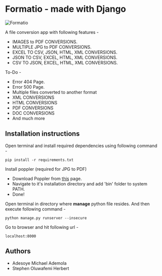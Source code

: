
# Formatio - made with Django

![Formatio](https://github.com/olayomipo/Formatio/tree/main/static/img/formatio.png)

A file conversion app with following features - 

-  IMAGES to PDF CONVERSIONS.
-  MULTIPLE JPG to PDF CONVERSIONS.
-  EXCEL TO CSV, JSON, HTML, XML CONVERSIONS.
-  JSON TO CSV, EXCEL, HTML, XML CONVERSIONS.
-  CSV TO JSON, EXCEL, HTML, XML CONVERSIONS.

 <!-- - . -->

To-Do -

-  Error 404 Page.
-  Error 500 Page.
-  Multiple files converted to another format
-  XML CONVERSIONS
-  HTML CONVERSIONS
- PDF CONVERSIONS
- DOC CONVERSIONS
- And much more

## Installation instructions
Open terminal and install required dependencies using following command -

    pip install -r requirements.txt

Install poppler (required for JPG to PDF)

 - Download Poppler from [this](http://blog.alivate.com.au/poppler-windows/) page.
 - Navigate to it's installation directory and add 'bin' folder to system PATH.
 - Done!

Open terminal in directory where **manage** python file resides. And then execute following command -

    python manage.py runserver --insecure
    
Go to browser and hit following url -

    localhost:8000
## Authors

 - Adesoye Michael Ademola
 - Stephen Oluwafemi Herbert

 